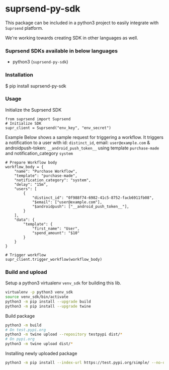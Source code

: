 # suprsend-py-sdk
This package can be included in a python3 project to easily integrate
with `Suprsend` platform.

We're working towards creating SDK in other languages as well.

### Suprsend SDKs available in below languages
* python3 (`suprsend-py-sdk`)

### Installation
$ pip install suprsend-py-sdk

### Usage
Initialize the Suprsend SDK
```python3
from suprsend import Suprsend
# Initialize SDK
supr_client = Suprsend("env_key", "env_secret")
```

Example Below shows a sample request for triggering a workflow.
It triggers a notification to a user with id: `distinct_id`,
email: `user@example.com` & androidpush-token: `__android_push_token__`
using template `purchase-made` and notification_category `system`

```python3
# Prepare Workflow body
workflow_body = {
    "name": "Purchase Workflow",
    "template": "purchase-made",
    "notification_category": "system",
    "delay": "15m",
    "users": [
        {
            "distinct_id": "0f988f74-6982-41c5-8752-facb6911fb08",
            "$email": ["user@example.com"],
            "$androidpush": ["__android_push_token__"],
        }
    ],
    "data": {
        "template": {
            "first_name": "User",
            "spend_amount": "$10"
        }
    }
}

# Trigger workflow
supr_client.trigger_workflow(workflow_body)

```

### Build and upload
Setup a python3 virtualenv `venv_sdk` for building this lib.
```bash
virtualenv -p python3 venv_sdk
source venv_sdk/bin/activate
python3 -m pip install --upgrade build
python3 -m pip install --upgrade twine
```
Build package
```bash
python3 -m build
# On test.pypi.org
python3 -m twine upload --repository testpypi dist/*
# On pypi.org
python3 -m twine upload dist/*
```
Installing newly uploaded package 
```bash
python3 -m pip install --index-url https://test.pypi.org/simple/ --no-deps suprsend-py-sdk
```
